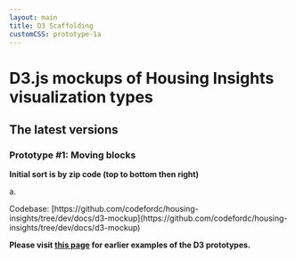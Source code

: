```yaml
---
layout: main
title: D3 Scaffolding
customCSS: prototype-1a
---
```


# D3.js mockups of Housing Insights visualization types

## The latest versions 

### Prototype #1: Moving blocks

**Initial sort is by zip code (top to bottom then right)**

a.
<div id="chart-0" class="d3-chart"></div>
<!-- next prototype goes below -->
<!--b.
<div id="chart-1"></div>-->
Codebase: [https://github.com/codefordc/housing-insights/tree/dev/docs/d3-mockup](https://github.com/codefordc/housing-insights/tree/dev/docs/d3-mockup)

**Please visit [this page](/d3-mockup/early-examples/) for earlier examples of the D3 prototypes.**

<!-- scripts for D3, D3-tip, and the visualizations -->
<script src="https://cdnjs.cloudflare.com/ajax/libs/d3/4.4.1/d3.min.js"></script>
<script src="{{ site.baseurl }}/d3-mockup/js/d3-tip.js"></script>
<script src="{{ site.baseurl }}/d3-mockup/js/prototype-1a.js"></script>
<!-- for additional prototpe sub-version, add link to js files follwowing prototype-1b, prototype-1c, etc
     with the main d3 selector point to the corresponding svg element toward the top -->